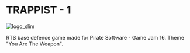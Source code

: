 # TRAPPIST - 1
![logo_slim](https://github.com/user-attachments/assets/005f8747-e56e-4f7e-9c92-eae169dba320)


RTS base defence game made for Pirate Software - Game Jam 16.
Theme "You Are The Weapon".
